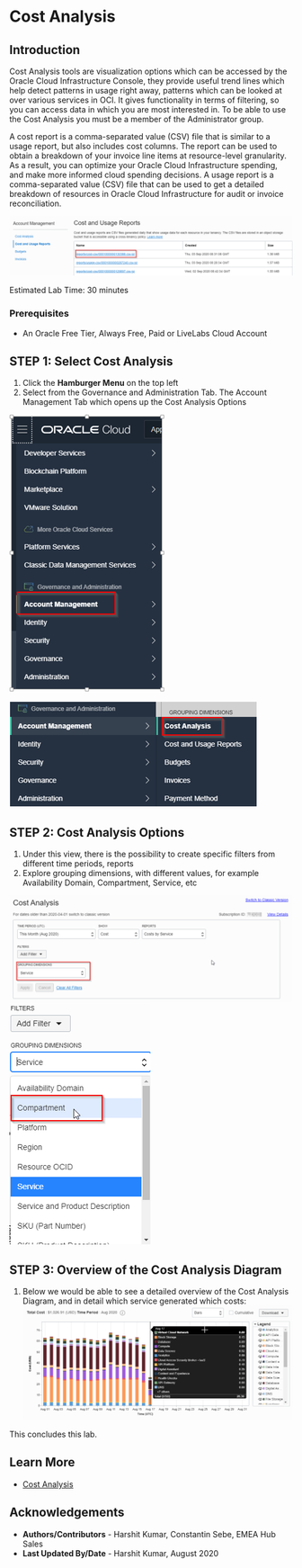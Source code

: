 # Cost Analysis

## Introduction
Cost Analysis tools are visualization options which can be accessed by the Oracle Cloud Infrastructure Console, they provide useful trend lines which help detect patterns in usage right away, patterns which can be looked at over various services in OCI. It gives functionality in terms of filtering, so you can access data in which you are most interested in. To be able to use the Cost Analysis you must be a member of the Administrator group.

A cost report is a comma-separated value (CSV) file that is similar to a usage report, but also includes cost columns. The report can be used to obtain a breakdown of your invoice line items at resource-level granularity. As a result, you can optimize your Oracle Cloud Infrastructure spending, and make more informed cloud spending decisions.
A usage report is a comma-separated value (CSV) file that can be used to get a detailed breakdown of resources in Oracle Cloud Infrastructure for audit or invoice reconciliation.

  ![](./images/Step0.png " ")

Estimated Lab Time: 30 minutes

### Prerequisites

* An Oracle Free Tier, Always Free, Paid or LiveLabs Cloud Account


## **STEP 1**: Select Cost Analysis

1. Click the **Hamburger Menu** on the top left
2. Select from the Governance and Administration Tab.  The Account Management Tab which opens up the Cost Analysis Options

  ![](./images/Step1.png " ")

  ![](./images/Step2.png " ")

## **STEP 2**: Cost Analysis Options

1. Under this view, there is the possibility to create specific filters from different time periods, reports
2. Explore grouping dimensions, with different values, for example Availability Domain, Compartment, Service, etc

  ![](./images/Step3.png " ")
  ![](./images/Step4.png " ")

## **STEP 3**: Overview of the Cost Analysis Diagram

1. Below we would be able to see a detailed overview of the Cost Analysis Diagram, and in detail which service generated which costs:
  ![](./images/Step5.png " ")

This concludes this lab.

## Learn More
* [Cost Analysis](https://docs.cloud.oracle.com/en-us/iaas/Content/Billing/Concepts/costanalysisoverview.htm)

## Acknowledgements
* **Authors/Contributors** - Harshit Kumar, Constantin Sebe, EMEA Hub Sales
* **Last Updated By/Date** - Harshit Kumar, August 2020


